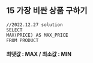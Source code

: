 ## 15 가장 비싼 상품 구하기

```oracle
//2022.12.27 solution
SELECT
MAX(PRICE) AS MAX_PRICE
FROM PRODUCT
```

#### 최댓값 : MAX / 최소값 : MIN
